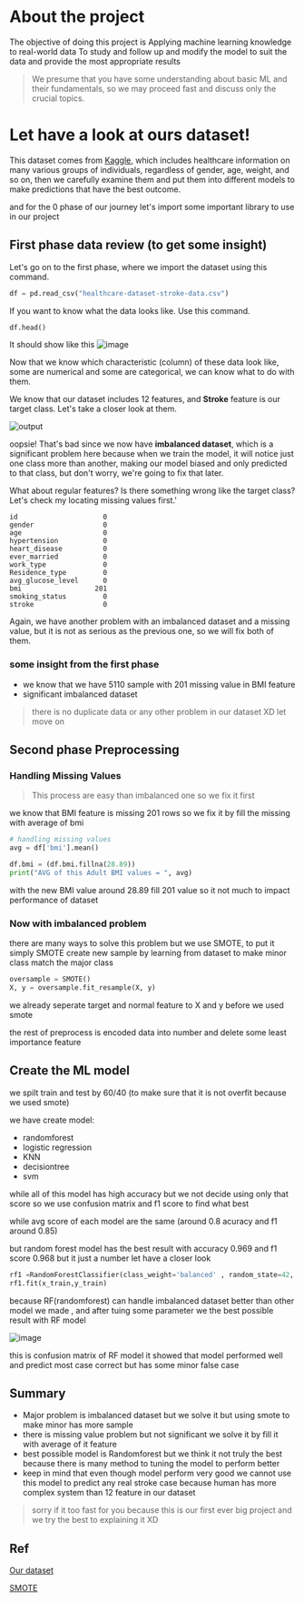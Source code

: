 # About the project
The objective of doing this project is Applying machine learning knowledge to real-world data To study and follow up and modify the model to suit the data and provide the most appropriate results

> We presume that you have some understanding about basic ML and their fundamentals, so we may proceed fast and discuss only the crucial topics.

# Let have a look at ours dataset!
This dataset comes from [Kaggle](https://www.kaggle.com/datasets/imoore/60k-stack-overflow-questions-with-quality-rate), which includes healthcare information on many various groups of individuals, regardless of gender, age, weight, and so on, then we carefully examine them and put them into different models to make predictions that have the best outcome.

and for the 0 phase of our journey let's import some important library to use in our project


## First phase data review (to get some insight)
Let's go on to the first phase, where we import the dataset using this command.

```python
df = pd.read_csv("healthcare-dataset-stroke-data.csv")
```
If you want to know what the data looks like. Use this command.
```python
df.head()
```

It should show like this 
![image](https://github.com/Tanachock/Term-Project-Stroke-Prediction/assets/83536257/38725ab9-b9b2-41e6-8ce2-329a20b196ca)

Now that we know which characteristic (column) of these data look like, some are numerical and some are categorical, we can know what to do with them.

We know that our dataset includes 12 features, and **Stroke** feature is our target class. Let's take a closer look at them.

![output](https://github.com/Tanachock/Term-Project-Stroke-Prediction/assets/83536257/9fbd3ca9-9254-4f9d-b5d7-799bc095097f)

oopsie! That's bad since we now have **imbalanced dataset**, which is a significant problem here because when we train the model, it will notice just one class more than another, making our model biased and only predicted to that class, but don't worry, we're going to fix that later.

What about regular features? Is there something wrong like the target class? Let's check my locating missing values first.'
```
id                     0
gender                 0
age                    0
hypertension           0
heart_disease          0
ever_married           0
work_type              0
Residence_type         0
avg_glucose_level      0
bmi                  201
smoking_status         0
stroke                 0
```

Again, we have another problem with an imbalanced dataset and a missing value, but it is not as serious as the previous one, so we will fix both of them.


### some insight from the first phase
- we know that we have 5110 sample with 201 missing value in BMI feature
- significant imbalanced dataset 

> there is no duplicate data or any other problem in our dataset XD let move on

## Second phase Preprocessing<br>

### Handling Missing Values
> This process are easy than imbalanced one so we fix it first

we know that BMI feature is missing 201 rows so we fix it by fill the missing with average of bmi 

```python
# handling missing values
avg = df['bmi'].mean()

df.bmi = (df.bmi.fillna(28.89))
print("AVG of this Adult BMI values = ", avg)
```
with the new BMI value around 28.89 fill 201 value so it not much to impact performance of dataset

### Now with imbalanced problem

there are many ways to solve this problem but we use SMOTE, to put it simply SMOTE create new sample by learning from dataset to make minor class match the major class
```python
oversample = SMOTE()
X, y = oversample.fit_resample(X, y)
```
we already seperate target and normal feature to X and y before we used smote

the rest of preprocess is encoded data into number and delete some least importance feature

## Create the ML model
we spilt train and test by 60/40 (to make sure that it is not overfit because we used smote)

we have create model:
- randomforest
- logistic regression
- KNN
- decisiontree
- svm

while all of this model has high accuracy but we not decide using only that score so we use confusion matrix and f1 score to find what best

while avg score of each model are the same (around 0.8 acuracy and f1 around 0.85)

but random forest model has the best result with accuracy 0.969 and f1 score 0.968 but it just a number let have a closer look
```python
rf1 =RandomForestClassifier(class_weight='balanced' , random_state=42, n_estimators = 100 , max_depth=13)
rf1.fit(x_train,y_train)
```
because RF(randomforest) can handle imbalanced dataset better than other model we made , and after tuing some parameter we the best possible result with RF model

![image](https://github.com/Tanachock/Term-Project-Stroke-Prediction/assets/83536257/9a4229fd-84ad-4e36-80b3-9c7f1b104df0)

this is confusion matrix of RF model it showed that model performed well and predict most case correct but has some minor false case


## Summary
- Major problem is imbalanced dataset but we solve it but using smote to make minor has more sample
- there is missing value problem but not significant we solve it by fill it with average of it feature
- best possible model is Randomforest but we think it not truly the best because there is many method to tuning the model to perform better
- keep in mind that even though model perform very good we cannot use this model to predict any real stroke case because human has more complex system than 12 feature in our dataset

> sorry if it too fast for you because this is our first ever big project and we try the best to explaining it XD

## Ref
[Our dataset](https://www.kaggle.com/datasets/imoore/60k-stack-overflow-questions-with-quality-rate)

[SMOTE](https://imbalanced-learn.org/stable/references/generated/imblearn.over_sampling.SMOTE.html)
